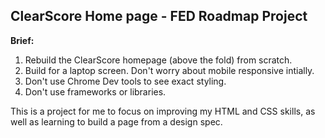## ClearScore Home page -  FED Roadmap Project

**Brief:**
1. Rebuild the ClearScore homepage (above the fold) from scratch.
2. Build for a laptop screen. Don't worry about mobile responsive intially.
3. Don't use Chrome Dev tools to see exact styling.
4. Don't use frameworks or libraries.

This is a project for me to focus on improving my HTML and CSS skills, as well as learning to build a page from a design spec. 
